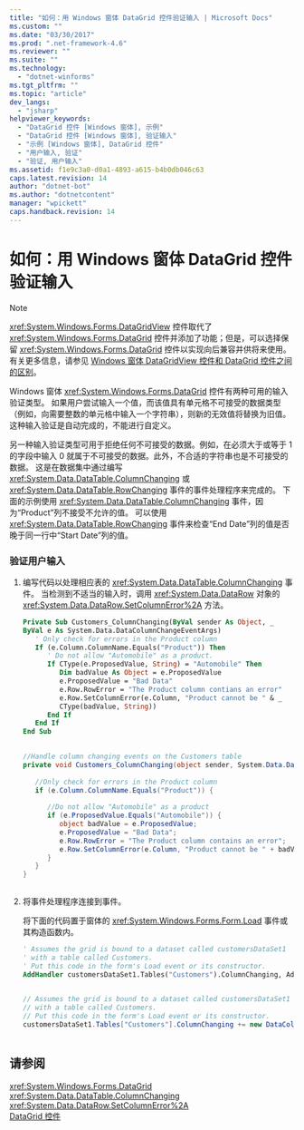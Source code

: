```yaml
---
title: "如何：用 Windows 窗体 DataGrid 控件验证输入 | Microsoft Docs"
ms.custom: ""
ms.date: "03/30/2017"
ms.prod: ".net-framework-4.6"
ms.reviewer: ""
ms.suite: ""
ms.technology: 
  - "dotnet-winforms"
ms.tgt_pltfrm: ""
ms.topic: "article"
dev_langs: 
  - "jsharp"
helpviewer_keywords: 
  - "DataGrid 控件 [Windows 窗体], 示例"
  - "DataGrid 控件 [Windows 窗体], 验证输入"
  - "示例 [Windows 窗体], DataGrid 控件"
  - "用户输入, 验证"
  - "验证, 用户输入"
ms.assetid: f1e9c3a0-d0a1-4893-a615-b4b0db046c63
caps.latest.revision: 14
author: "dotnet-bot"
ms.author: "dotnetcontent"
manager: "wpickett"
caps.handback.revision: 14
---
```

# 如何：用 Windows 窗体 DataGrid 控件验证输入
> [!NOTE]
>  <xref:System.Windows.Forms.DataGridView> 控件取代了 <xref:System.Windows.Forms.DataGrid> 控件并添加了功能；但是，可以选择保留 <xref:System.Windows.Forms.DataGrid> 控件以实现向后兼容并供将来使用。  有关更多信息，请参见 [Windows 窗体 DataGridView 控件和 DataGrid 控件之间的区别](../../../../docs/framework/winforms/controls/differences-between-the-windows-forms-datagridview-and-datagrid-controls.md)。  
  
 Windows 窗体 <xref:System.Windows.Forms.DataGrid> 控件有两种可用的输入验证类型。  如果用户尝试输入一个值，而该值具有单元格不可接受的数据类型（例如，向需要整数的单元格中输入一个字符串），则新的无效值将替换为旧值。  这种输入验证是自动完成的，不能进行自定义。  
  
 另一种输入验证类型可用于拒绝任何不可接受的数据。例如，在必须大于或等于 1 的字段中输入 0 就属于不可接受的数据。此外，不合适的字符串也是不可接受的数据。  这是在数据集中通过编写 <xref:System.Data.DataTable.ColumnChanging> 或 <xref:System.Data.DataTable.RowChanging> 事件的事件处理程序来完成的。  下面的示例使用 <xref:System.Data.DataTable.ColumnChanging> 事件，因为“Product”列不接受不允许的值。  可以使用 <xref:System.Data.DataTable.RowChanging> 事件来检查“End Date”列的值是否晚于同一行中“Start Date”列的值。  
  
### 验证用户输入  
  
1.  编写代码以处理相应表的 <xref:System.Data.DataTable.ColumnChanging> 事件。  当检测到不适当的输入时，调用 <xref:System.Data.DataRow> 对象的 <xref:System.Data.DataRow.SetColumnError%2A> 方法。  
  
    ```vb  
    Private Sub Customers_ColumnChanging(ByVal sender As Object, _  
    ByVal e As System.Data.DataColumnChangeEventArgs)  
       ' Only check for errors in the Product column  
       If (e.Column.ColumnName.Equals("Product")) Then  
          ' Do not allow "Automobile" as a product.  
          If CType(e.ProposedValue, String) = "Automobile" Then  
             Dim badValue As Object = e.ProposedValue  
             e.ProposedValue = "Bad Data"  
             e.Row.RowError = "The Product column contians an error"  
             e.Row.SetColumnError(e.Column, "Product cannot be " & _  
             CType(badValue, String))  
          End If  
       End If  
    End Sub  
  
    ```  
  
    ```csharp  
    //Handle column changing events on the Customers table  
    private void Customers_ColumnChanging(object sender, System.Data.DataColumnChangeEventArgs e) {  
  
       //Only check for errors in the Product column  
       if (e.Column.ColumnName.Equals("Product")) {  
  
          //Do not allow "Automobile" as a product  
          if (e.ProposedValue.Equals("Automobile")) {  
             object badValue = e.ProposedValue;  
             e.ProposedValue = "Bad Data";  
             e.Row.RowError = "The Product column contains an error";  
             e.Row.SetColumnError(e.Column, "Product cannot be " + badValue);  
          }  
       }  
    }  
  
    ```  
  
2.  将事件处理程序连接到事件。  
  
     将下面的代码置于窗体的 <xref:System.Windows.Forms.Form.Load> 事件或其构造函数内。  
  
    ```vb  
    ' Assumes the grid is bound to a dataset called customersDataSet1  
    ' with a table called Customers.  
    ' Put this code in the form's Load event or its constructor.  
    AddHandler customersDataSet1.Tables("Customers").ColumnChanging, AddressOf Customers_ColumnChanging  
  
    ```  
  
    ```csharp  
    // Assumes the grid is bound to a dataset called customersDataSet1  
    // with a table called Customers.  
    // Put this code in the form's Load event or its constructor.  
    customersDataSet1.Tables["Customers"].ColumnChanging += new DataColumnChangeEventHandler(this.Customers_ColumnChanging);  
  
    ```  
  
## 请参阅  
 <xref:System.Windows.Forms.DataGrid>   
 <xref:System.Data.DataTable.ColumnChanging>   
 <xref:System.Data.DataRow.SetColumnError%2A>   
 [DataGrid 控件](../../../../docs/framework/winforms/controls/datagrid-control-windows-forms.md)